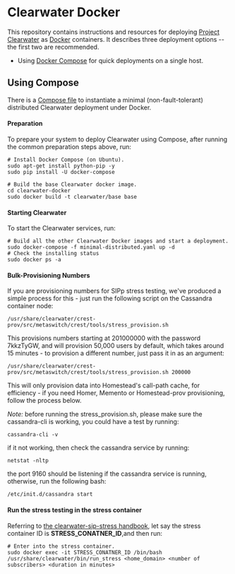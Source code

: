 
# Clearwater Docker

This repository contains instructions and resources for deploying [Project Clearwater](http://www.projectclearwater.org) as [Docker](https://www.docker.com/) containers.  It describes three deployment options -- the first two are recommended.   

- Using [Docker Compose](https://docs.docker.com/compose/) for quick deployments on a single host.


## Using Compose

There is a [Compose file](minimal-distributed.yaml) to instantiate a minimal (non-fault-tolerant) distributed Clearwater deployment under Docker.

#### Preparation

To prepare your system to deploy Clearwater using Compose, after running the common preparation steps above, run:

    # Install Docker Compose (on Ubuntu).
    sudo apt-get install python-pip -y
    sudo pip install -U docker-compose

    # Build the base Clearwater docker image.
    cd clearwater-docker
    sudo docker build -t clearwater/base base

#### Starting Clearwater

To start the Clearwater services, run:

    # Build all the other Clearwater Docker images and start a deployment.
    sudo docker-compose -f minimal-distributed.yaml up -d
    # Check the installing status
    sudo docker ps -a

#### Bulk-Provisioning Numbers

If you are provisioning numbers for SIPp stress testing, we've produced a simple process for this - just run the following script on the Cassandra container node:

    /usr/share/clearwater/crest-prov/src/metaswitch/crest/tools/stress_provision.sh
This provisions numbers starting at 201000000 with the password 7kkzTyGW, and will provision 50,000 users by default, which takes around 15 minutes - to provision a different number, just pass it in as an argument:

    /usr/share/clearwater/crest-prov/src/metaswitch/crest/tools/stress_provision.sh 200000

This will only provision data into Homestead's call-path cache, for efficiency - if you need Homer, Memento or Homestead-prov provisioning, follow the process below.


*Note:* before running the stress_provision.sh, please make sure the cassandra-cli is working, you could have a test by running:

    cassandra-cli -v

if it not working, then check the cassandra service by running:

    netstat -nltp

the port 9160 should be listening if the cassandra service is running, otherwise, run the following bash:

    /etc/init.d/cassandra start

#### Run the stress testing in the stress container

Referring to [the clearwater-sip-stress handbook](http://clearwater.readthedocs.io/en/stable/Clearwater_stress_testing.html), let say the stress container ID is **STRESS_CONATNER_ID**,and then run:

    # Enter into the stress container.
    sudo docker exec -it STRESS_CONATNER_ID /bin/bash
    /usr/share/clearwater/bin/run_stress <home_domain> <number of subscribers> <duration in minutes>
